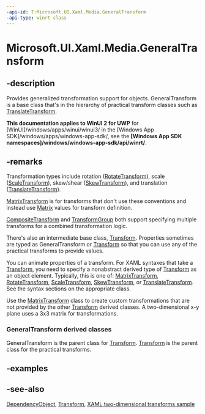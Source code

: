 ```yaml
---
-api-id: T:Microsoft.UI.Xaml.Media.GeneralTransform
-api-type: winrt class
---
```


<!-- Class syntax.
public class GeneralTransform : Windows.UI.Xaml.DependencyObject, Windows.UI.Xaml.Media.IGeneralTransform, Windows.UI.Xaml.Media.IGeneralTransformOverrides
-->

# Microsoft.UI.Xaml.Media.GeneralTransform

## -description
Provides generalized transformation support for objects. GeneralTransform is a base class that's in the hierarchy of practical transform classes such as [TranslateTransform](translatetransform.md).

**This documentation applies to WinUI 2 for UWP** for [WinUI]/windows/apps/winui/winui3/ in the [Windows App SDK]/windows/apps/windows-app-sdk/, see the **[Windows App SDK namespaces]/windows/windows-app-sdk/api/winrt/**.

## -remarks
Transformation types include rotation ([RotateTransform](rotatetransform.md)), scale ([ScaleTransform](scaletransform.md)), skew/shear ([SkewTransform](skewtransform.md)), and translation ([TranslateTransform](translatetransform.md)).

[MatrixTransform](matrixtransform.md) is for transforms that don't use these conventions and instead use [Matrix](matrix.md) values for transform definition.

[CompositeTransform](compositetransform.md) and [TransformGroup](transformgroup.md) both support specifying multiple transforms for a combined transformation logic.

There's also an intermediate base class, [Transform](transform.md). Properties sometimes are typed as GeneralTransform or [Transform](transform.md) so that you can use any of the practical transforms to provide values.

You can animate properties of a transform. For XAML syntaxes that take a [Transform](transform.md), you need to specify a nonabstract derived type of [Transform](transform.md) as an object element. Typically, this is one of: [MatrixTransform](matrixtransform.md), [RotateTransform](rotatetransform.md), [ScaleTransform](scaletransform.md), [SkewTransform](skewtransform.md), or [TranslateTransform](translatetransform.md). See the syntax sections on the appropriate class.

Use the [MatrixTransform](matrixtransform.md) class to create custom transformations that are not provided by the other [Transform](transform.md) derived classes. A two-dimensional x-y plane uses a 3x3 matrix for transformations. 
<!--You can multiply affine transformation matrices to form linear transformations, such as rotation and skew (shear) that are followed by translation. 

An affine transformation matrix has its final column equal to (0, 0, 1); therefore, you only have to specify the members in the first two columns.

You cannot extract the matrix-specific information from the nonmatrix transformations. However you can adjust the nonmatrix transformations with their specific properties, or replace a transformation with a matrix transformation at run time.-->

### **GeneralTransform** derived classes

GeneralTransform is the parent class for [Transform](transform.md). [Transform](transform.md) is the parent class for the practical transforms.

## -examples

## -see-also
[DependencyObject](../microsoft.ui.xaml/dependencyobject.md), [Transform](transform.md), [XAML two-dimensional transforms sample](https://github.com/microsoftarchive/msdn-code-gallery-microsoft/tree/master/Official%20Windows%20Platform%20Sample/Windows%208.1%20Store%20app%20samples/99866-Windows%208.1%20Store%20app%20samples/XAML%20two-dimensional%20transforms%20sample)
